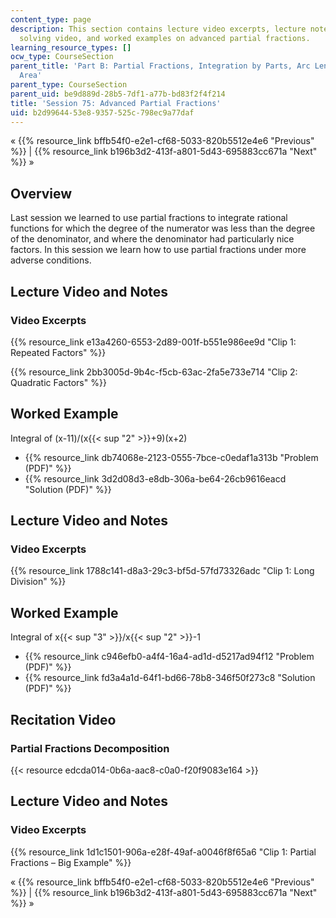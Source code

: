 ```yaml
---
content_type: page
description: This section contains lecture video excerpts, lecture notes, a problem
  solving video, and worked examples on advanced partial fractions.
learning_resource_types: []
ocw_type: CourseSection
parent_title: 'Part B: Partial Fractions, Integration by Parts, Arc Length, and Surface
  Area'
parent_type: CourseSection
parent_uid: be9d889d-28b5-7df1-a77b-bd83f2f4f214
title: 'Session 75: Advanced Partial Fractions'
uid: b2d99644-53e8-9357-525c-798ec9a77daf
---
```


« {{% resource_link bffb54f0-e2e1-cf68-5033-820b5512e4e6 "Previous" %}} | {{% resource_link b196b3d2-413f-a801-5d43-695883cc671a "Next" %}} »

Overview
--------

Last session we learned to use partial fractions to integrate rational functions for which the degree of the numerator was less than the degree of the denominator, and where the denominator had particularly nice factors. In this session we learn how to use partial fractions under more adverse conditions.

Lecture Video and Notes
-----------------------

### Video Excerpts

{{% resource_link e13a4260-6553-2d89-001f-b551e986ee9d "Clip 1: Repeated Factors" %}}

{{% resource_link 2bb3005d-9b4c-f5cb-63ac-2fa5e733e714 "Clip 2: Quadratic Factors" %}}

Worked Example
--------------

Integral of (x-11)/(x{{< sup "2" >}}+9)(x+2)

*   {{% resource_link db74068e-2123-0555-7bce-c0edaf1a313b "Problem (PDF)" %}}
*   {{% resource_link 3d2d08d3-e8db-306a-be64-26cb9616eacd "Solution (PDF)" %}}

Lecture Video and Notes
-----------------------

### Video Excerpts

{{% resource_link 1788c141-d8a3-29c3-bf5d-57fd73326adc "Clip 1: Long Division" %}}

Worked Example
--------------

Integral of x{{< sup "3" >}}/x{{< sup "2" >}}\-1

*   {{% resource_link c946efb0-a4f4-16a4-ad1d-d5217ad94f12 "Problem (PDF)" %}}
*   {{% resource_link fd3a4a1d-64f1-bd66-78b8-346f50f273c8 "Solution (PDF)" %}}

Recitation Video
----------------

### Partial Fractions Decomposition

{{< resource edcda014-0b6a-aac8-c0a0-f20f9083e164 >}}

Lecture Video and Notes
-----------------------

### Video Excerpts

{{% resource_link 1d1c1501-906a-e28f-49af-a0046f8f65a6 "Clip 1: Partial Fractions – Big Example" %}}

« {{% resource_link bffb54f0-e2e1-cf68-5033-820b5512e4e6 "Previous" %}} | {{% resource_link b196b3d2-413f-a801-5d43-695883cc671a "Next" %}} »